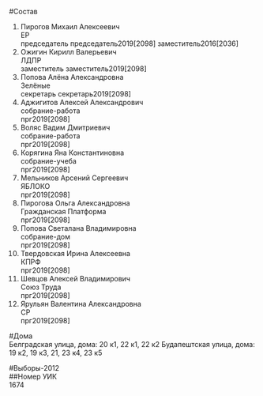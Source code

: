 #Состав  
1. Пирогов Михаил Алексеевич  
    ЕР  
    председатель председатель2019[2098] заместитель2016[2036]  
2. Ожигин Кирилл Валерьевич  
    ЛДПР  
    заместитель заместитель2019[2098]  
3. Попова Алёна Александровна  
    Зелёные  
    секретарь секретарь2019[2098]  
4. Аджигитов Алексей Александрович  
    собрание-работа  
    прг2019[2098]  
5. Воляс Вадим Дмитриевич  
    собрание-работа  
    прг2019[2098]  
6. Корягина Яна Константиновна  
    собрание-учеба  
    прг2019[2098]  
7. Мельников Арсений Сергеевич  
    ЯБЛОКО  
    прг2019[2098]  
8. Пирогова Ольга Александровна  
    Гражданская Платформа  
    прг2019[2098]  
9. Попова Светалана Владимировна  
    собрание-дом  
    прг2019[2098]  
10. Твердовская Ирина Алексеевна  
    КПРФ  
    прг2019[2098]  
11. Шевцов Алексей Владимирович  
    Союз Труда  
    прг2019[2098]  
12. Ярульян Валентина Александровна  
    СР  
    прг2019[2098]  
  
#Дома  
Белградская улица, дома: 20 к1, 22 к1, 22 к2 Будапештская улица, дома: 19 к2, 19 к3, 21, 23 к4, 23 к5  
  
#Выборы-2012  
##Номер УИК  
1674  
